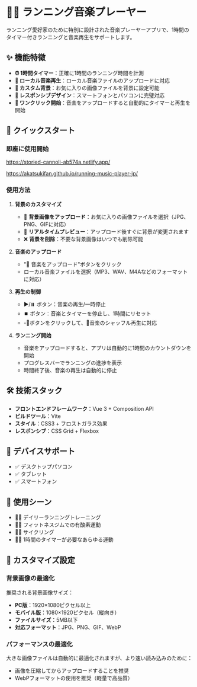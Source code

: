 # 🏃‍♂️ ランニング音楽プレーヤー

ランニング愛好家のために特別に設計された音楽プレーヤーアプリで、1時間のタイマー付きランニングと音楽再生をサポートします。

## ✨ 機能特徴

- **⏰ 1時間タイマー**：正確に1時間のランニング時間を計測
- **🎵 ローカル音楽再生**：ローカル音楽ファイルのアップロードに対応
- **🎨 カスタム背景**：お気に入りの画像ファイルを背景に設定可能
- **📱 レスポンシブデザイン**：スマートフォンとパソコンに完璧対応
- **🎯 ワンクリック開始**：音楽をアップロードすると自動的にタイマーと再生を開始

## 🚀 クイックスタート

### 即座に使用開始
https://storied-cannoli-ab574a.netlify.app/


https://akatsukifan.github.io/running-music-player-jp/

### 使用方法

1. **背景のカスタマイズ**
   - 📁 **背景画像をアップロード**：お気に入りの画像ファイルを選択（JPG、PNG、GIFに対応）
   - 🎨 **リアルタイムプレビュー**：アップロード後すぐに背景が変更されます
   - ❌ **背景を削除**：不要な背景画像はいつでも削除可能


2. **音楽のアップロード**
   - "📁 音楽をアップロード"ボタンをクリック
   - ローカル音楽ファイルを選択（MP3、WAV、M4Aなどのフォーマットに対応）
   

3. **再生の制御**
   - ▶️/⏸️ ボタン：音楽の再生/一時停止
   - ⏹️ ボタン：音楽とタイマーを停止し、1時間にリセット
   - -🔁ボタンをクリックして、🔀音楽のシャッフル再生に対応

4. **ランニング開始**
   - 音楽をアップロードすると、アプリは自動的に1時間のカウントダウンを開始
   - プログレスバーでランニングの進捗を表示
   - 時間終了後、音楽の再生は自動的に停止

## 🛠️ 技術スタック

- **フロントエンドフレームワーク**：Vue 3 + Composition API
- **ビルドツール**：Vite
- **スタイル**：CSS3 + フロストガラス効果
- **レスポンシブ**：CSS Grid + Flexbox

## 📱 デバイスサポート

- ✅ デスクトップパソコン
- ✅ タブレット
- ✅ スマートフォン

## 🎯 使用シーン

- 🏃‍♂️ デイリーランニングトレーニング
- 🚶‍♀️ フィットネスジムでの有酸素運動
- 🚴‍♂️ サイクリング
- 🏊‍♀️ 1時間のタイマーが必要なあらゆる運動

## 🔧 カスタマイズ設定

### 背景画像の最適化
推奨される背景画像サイズ：
- **PC版**：1920×1080ピクセル以上
- **モバイル版**：1080×1920ピクセル（縦向き）
- **ファイルサイズ**：5MB以下
- **対応フォーマット**：JPG、PNG、GIF、WebP

### パフォーマンスの最適化
大きな画像ファイルは自動的に最適化されますが、より速い読み込みのために：
- 画像を圧縮してからアップロードすることを推奨
- WebPフォーマットの使用を推奨（軽量で高品質）




